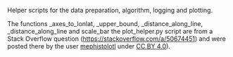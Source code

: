 Helper scripts for the data preparation, algorithm, logging and plotting.

The functions _axes_to_lonlat, _upper_bound, _distance_along_line, _distance_along_line and scale_bar the plot_helper.py script are from a Stack Overflow question (https://stackoverflow.com/a/50674451) and were posted there by the user [mephistolotl](https://stackoverflow.com/users/2676166/mephistolotl) under [CC BY 4.0](https://creativecommons.org/licenses/by/4.0/legalcode)).
